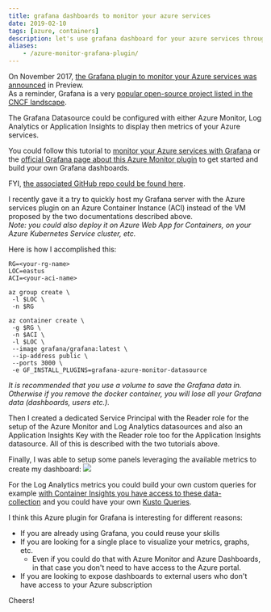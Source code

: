 ```yaml
---
title: grafana dashboards to monitor your azure services
date: 2019-02-10
tags: [azure, containers]
description: let's use grafana dashboard for your azure services through azure monitor
aliases:
    - /azure-monitor-grafana-plugin/
---
```

On November 2017, [the Grafana plugin to monitor your Azure services was announced](https://azure.microsoft.com/blog/monitor-azure-services-and-applications-using-grafana) in Preview.  
As a reminder, Grafana is a very [popular open-source project listed in the CNCF landscape](https://landscape.cncf.io/selected=grafana).

The Grafana Datasource could be configured with either Azure Monitor, Log Analytics or Application Insights to display then metrics of your Azure services.

You could follow this tutorial to [monitor your Azure services with Grafana](https://docs.microsoft.com/azure/azure-monitor/platform/grafana-plugin) or the [official Grafana page about this Azure Monitor plugin](https://grafana.com/plugins/grafana-azure-monitor-datasource) to get started and build your own Grafana dashboards.  

FYI, [the associated GitHub repo could be found here](https://github.com/grafana/azure-monitor-datasource).  

I recently gave it a try to quickly host my Grafana server with the Azure services plugin on an Azure Container Instance (ACI) instead of the VM proposed by the two documentations described above.  
_Note: you could also deploy it on Azure Web App for Containers, on your Azure Kubernetes Service cluster, etc._  

Here is how I accomplished this:
```
RG=<your-rg-name>
LOC=eastus
ACI=<your-aci-name>

az group create \
 -l $LOC \
 -n $RG

az container create \
 -g $RG \
 -n $ACI \
 -l $LOC \
 --image grafana/grafana:latest \
 --ip-address public \
 --ports 3000 \
 -e GF_INSTALL_PLUGINS=grafana-azure-monitor-datasource
 ```
  
_It is recommended that you use a volume to save the Grafana data in. Otherwise if you remove the docker container, you will lose all your Grafana data (dashboards, users etc.)._

Then I created a dedicated Service Principal with the Reader role for the setup of the Azure Monitor and Log Analytics datasources and also an Application Insights Key with the Reader role too for the Application Insights datasource. All of this is described with the two tutorials above.

Finally, I was able to setup some panels leveraging the available metrics to create my dashboard:
[![](https://1.bp.blogspot.com/-J84sZM0oLlo/XGDuxHaf6zI/AAAAAAAASks/CZrNT6M1uz0FNXi1-cu93ajHP_ghPDobgCLcBGAs/s640/Grafana.PNG)](https://1.bp.blogspot.com/-J84sZM0oLlo/XGDuxHaf6zI/AAAAAAAASks/CZrNT6M1uz0FNXi1-cu93ajHP_ghPDobgCLcBGAs/s1600/Grafana.PNG)

For the Log Analytics metrics you could build your own custom queries for example [with Container Insights you have access to these data-collection](https://docs.microsoft.com/azure/azure-monitor/insights/container-insights-analyze#container-data-collection-details) and you could have your own [Kusto Queries](https://docs.microsoft.com/azure/azure-monitor/log-query/query-language).

I think this Azure plugin for Grafana is interesting for different reasons:
- If you are already using Grafana, you could reuse your skills
- If you are looking for a single place to visualize your metrics, graphs, etc.
    - Even if you could do that with Azure Monitor and Azure Dashboards, in that case you don't need to have access to the Azure portal.
- If you are looking to expose dashboards to external users who don't have access to your Azure subscription

Cheers!